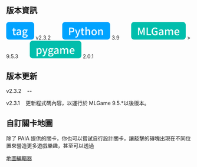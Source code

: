 ## 版本資訊

![tag-chip](../icons/tag.svg) v2.3.2&nbsp;&nbsp;&nbsp;&nbsp;&nbsp;&nbsp;&nbsp;&nbsp;![python-chip](../icons/python.svg) 3.9&nbsp;&nbsp;&nbsp;&nbsp;&nbsp;&nbsp;&nbsp;&nbsp;![mlgame-chip](../icons/mlGame.svg) > 9.5.3&nbsp;&nbsp;&nbsp;&nbsp;&nbsp;&nbsp;&nbsp;&nbsp;![pygame-chip](../icons/pygame.svg) 2.0.1

## 版本更新

v2.3.2&nbsp;&nbsp;&nbsp;&nbsp;--

v2.3.1&nbsp;&nbsp;&nbsp;&nbsp;更新程式碼內容，以運行於 MLGame 9.5.\*以後版本。

## 自訂關卡地圖

除了 PAIA 提供的關卡，你也可以嘗試自行設計關卡，讓敲擊的磚塊出現在不同位置來營造更多遊戲樂趣，甚至可以透過

[地圖編輯器](./asset/tool/arkanoid_map_editor.exe)
